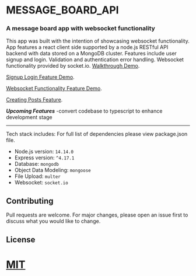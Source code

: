 # MESSAGE_BOARD_API
### A message board app with websocket functionality

This app was built with the intention of showcasing websocket functionality. App features a react client side supported by a node.js RESTful API backend with data stored on a MongoDB cluster. Features include user signup and login. Validation and authentication error handling. Websocket functionality provided by socket.io. [Walkthrough Demo](https://youtu.be/_9rfRxqCnok).

[Signup Login Feature Demo](https://youtu.be/CcWYHxC6Ycc).

[Websocket Functionality Feature Demo](https://youtu.be/JBWBfJBn2I0).

[Creating Posts Feature](https://youtu.be/uYNxAMbH0_I).

***Upcoming Features***
-convert codebase to typescript to enhance development stage

---

Tech stack includes:
For full list of dependencies please view package.json file.

* Node.js version: `14.14.0`
* Express version: `^4.17.1`
* Database: `mongodb`
* Object Data Modeling: `mongoose`
* File Upload: `multer`
* Websocket: `socket.io`

## Contributing
Pull requests are welcome. For major changes, please open an issue first to discuss what you would like to change.

## License
[MIT](https://choosealicense.com/licenses/mit/)
=======
